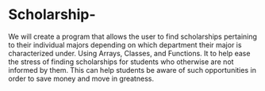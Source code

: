 # Scholarship-
We will create a program that allows the user to find scholarships pertaining to their individual majors depending on which department their major is characterized under. Using Arrays, Classes, and Functions. It to help ease the stress of finding scholarships for students who otherwise are not informed by them. This can help students be aware of such opportunities in order to save money and move in greatness.
